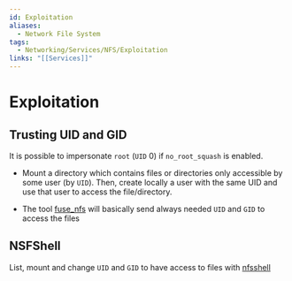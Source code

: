 ```yaml
---
id: Exploitation
aliases:
  - Network File System
tags:
  - Networking/Services/NFS/Exploitation
links: "[[Services]]"
---
```


# Exploitation

<!-- Trusting UID and GID {{{-->
## Trusting UID and GID

It is possible to impersonate `root` (`UID` 0) if `no_root_squash` is enabled.

- Mount a directory which contains files or directories only accessible by some
  user (by `UID`). Then, create locally a user with the same UID and use that
  user to access the file/directory.

- The tool [fuse_nfs](https://github.com/hvs-consulting/nfs-security-tooling)
  will basically send always needed `UID` and `GID` to access the files

<!-- }}} -->

<!-- NSFShell {{{-->
## NSFShell

List, mount and change `UID` and `GID` to have access to files with
[nfsshell](https://github.com/Supermathie/nfsshell)

<!-- }}} -->

